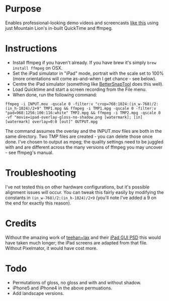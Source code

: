 # Purpose

Enables professional-looking demo videos and screencasts [like this](http://www.youtube.com/watch?v=nqPxq7RhDIU) using just Mountain Lion's in-built QuickTime and ffmpeg.

# Instructions

- Install ffmpeg if you haven't already. If you have brew it's simply `brew install ffmpeg` on OSX.
- Set the iPad simulator in "iPad" mode, portrait with the scale set to 100% (more orientations will come as-and-when I get chance - see below).
- Centre the iPad simulator (something like [BetterSnapTool](https://itunes.apple.com/gb/app/bettersnaptool/id417375580?mt=12) does this well).
- Load Quicktime and start a screen recording from the File menu.
- When done, run the following command:


```
ffmpeg -i INPUT.mov -qscale 0 -filter:v "crop=768:1024:(in_w-768)/2:(in_h-1024)/2+9" TMP1.mpg && ffmpeg -i TMP1.mpg -qscale 0 -filter:v "pad=968:1256:100:116:white" TMP2.mpg && ffmpeg -i TMP2.mpg -qscale 0 -vf "movie=ipad-overlay-gloss-no-shadow.png [watermark]; [in][watermark] overlay=0:0 [out]" OUTPUT.mpg
```

The command assumes the overlay and the INPUT.mov files are both in the same directory. Two TMP files are created - you can delete those once done. I've chosen to output as mpeg; the quality settings need to be juggled with and are different across the many versions of ffmpeg you may uncover - see ffmpeg's manual.


# Troubleshooting

I've not tested this on other hardware configurations, but it's possible alignment issues will occur. You can tweak this fairly easily by modifying the constants in `(in_w-768)/2:(in_h-1024)/2+9` (you'll note I've added a 9 on the end for exactly this reason).


# Credits

Without the amazing work of [teehan+lax](http://www.teehanlax.com) and their [iPad GUI PSD](http://www.teehanlax.com/tools/ipad/) this would have taken much longer; the iPad screens are adapted from that file. Without Pixelmator, it would have cost more.


# Todo

- Permutations of gloss, no gloss and with and without shadow.
- iPhone5 and iPhone4 in the above permuations.
- Add landscape versions.